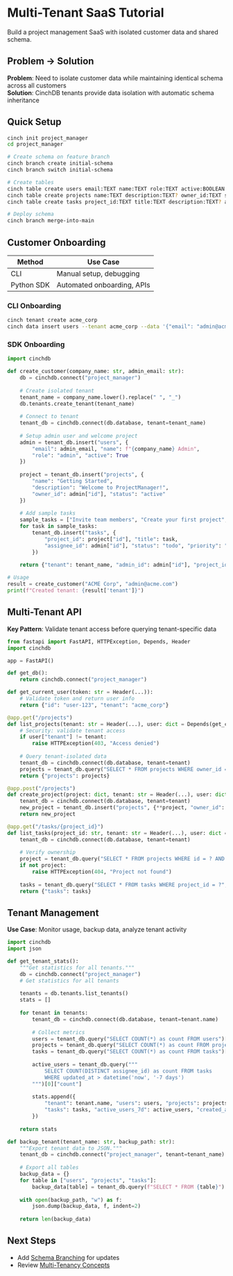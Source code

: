 # Multi-Tenant SaaS Tutorial

Build a project management SaaS with isolated customer data and shared schema.

## Problem → Solution

**Problem**: Need to isolate customer data while maintaining identical schema across all customers  
**Solution**: CinchDB tenants provide data isolation with automatic schema inheritance

## Quick Setup
```bash
cinch init project_manager
cd project_manager
```

```bash
# Create schema on feature branch
cinch branch create initial-schema
cinch branch switch initial-schema

# Create tables
cinch table create users email:TEXT name:TEXT role:TEXT active:BOOLEAN
cinch table create projects name:TEXT description:TEXT? owner_id:TEXT status:TEXT
cinch table create tasks project_id:TEXT title:TEXT description:TEXT? assignee_id:TEXT? status:TEXT priority:TEXT

# Deploy schema
cinch branch merge-into-main
```

## Customer Onboarding

| Method | Use Case |
|--------|----------|
| CLI | Manual setup, debugging |
| Python SDK | Automated onboarding, APIs |

### CLI Onboarding
```bash
cinch tenant create acme_corp
cinch data insert users --tenant acme_corp --data '{"email": "admin@acme.com", "name": "ACME Admin", "role": "admin", "active": true}'
```

### SDK Onboarding
```python
import cinchdb

def create_customer(company_name: str, admin_email: str):
    db = cinchdb.connect("project_manager")
    
    # Create isolated tenant
    tenant_name = company_name.lower().replace(" ", "_")
    db.tenants.create_tenant(tenant_name)
    
    # Connect to tenant
    tenant_db = cinchdb.connect(db.database, tenant=tenant_name)
    
    # Setup admin user and welcome project
    admin = tenant_db.insert("users", {
        "email": admin_email, "name": f"{company_name} Admin", 
        "role": "admin", "active": True
    })
    
    project = tenant_db.insert("projects", {
        "name": "Getting Started", 
        "description": "Welcome to ProjectManager!",
        "owner_id": admin["id"], "status": "active"
    })
    
    # Add sample tasks
    sample_tasks = ["Invite team members", "Create your first project", "Customize settings"]
    for task in sample_tasks:
        tenant_db.insert("tasks", {
            "project_id": project["id"], "title": task,
            "assignee_id": admin["id"], "status": "todo", "priority": "medium"
        })
    
    return {"tenant": tenant_name, "admin_id": admin["id"], "project_id": project["id"]}

# Usage
result = create_customer("ACME Corp", "admin@acme.com")
print(f"Created tenant: {result['tenant']}")
```

## Multi-Tenant API

**Key Pattern**: Validate tenant access before querying tenant-specific data
```python
from fastapi import FastAPI, HTTPException, Depends, Header
import cinchdb

app = FastAPI()

def get_db():
    return cinchdb.connect("project_manager")

def get_current_user(token: str = Header(...)):
    # Validate token and return user info
    return {"id": "user-123", "tenant": "acme_corp"}

@app.get("/projects")
def list_projects(tenant: str = Header(...), user: dict = Depends(get_current_user), db = Depends(get_db)):
    # Security: validate tenant access
    if user["tenant"] != tenant:
        raise HTTPException(403, "Access denied")
    
    # Query tenant-isolated data
    tenant_db = cinchdb.connect(db.database, tenant=tenant)
    projects = tenant_db.query("SELECT * FROM projects WHERE owner_id = ?", [user["id"]])
    return {"projects": projects}

@app.post("/projects")
def create_project(project: dict, tenant: str = Header(...), user: dict = Depends(get_current_user), db = Depends(get_db)):
    tenant_db = cinchdb.connect(db.database, tenant=tenant)
    new_project = tenant_db.insert("projects", {**project, "owner_id": user["id"], "status": "active"})
    return new_project

@app.get("/tasks/{project_id}")
def list_tasks(project_id: str, tenant: str = Header(...), user: dict = Depends(get_current_user), db = Depends(get_db)):
    tenant_db = cinchdb.connect(db.database, tenant=tenant)
    
    # Verify ownership
    project = tenant_db.query("SELECT * FROM projects WHERE id = ? AND owner_id = ?", [project_id, user["id"]])
    if not project:
        raise HTTPException(404, "Project not found")
    
    tasks = tenant_db.query("SELECT * FROM tasks WHERE project_id = ?", [project_id])
    return {"tasks": tasks}
```

## Tenant Management

**Use Case**: Monitor usage, backup data, analyze tenant activity
```python
import cinchdb
import json

def get_tenant_stats():
    """Get statistics for all tenants."""
    db = cinchdb.connect("project_manager")
    # Get statistics for all tenants
    
    tenants = db.tenants.list_tenants()
    stats = []
    
    for tenant in tenants:
        tenant_db = cinchdb.connect(db.database, tenant=tenant.name)
        
        # Collect metrics
        users = tenant_db.query("SELECT COUNT(*) as count FROM users")[0]["count"]
        projects = tenant_db.query("SELECT COUNT(*) as count FROM projects")[0]["count"]
        tasks = tenant_db.query("SELECT COUNT(*) as count FROM tasks")[0]["count"]
        
        active_users = tenant_db.query("""
            SELECT COUNT(DISTINCT assignee_id) as count FROM tasks 
            WHERE updated_at > datetime('now', '-7 days')
        """)[0]["count"]
        
        stats.append({
            "tenant": tenant.name, "users": users, "projects": projects, 
            "tasks": tasks, "active_users_7d": active_users, "created_at": tenant.created_at
        })
    
    return stats

def backup_tenant(tenant_name: str, backup_path: str):
    """Export tenant data to JSON."""
    tenant_db = cinchdb.connect("project_manager", tenant=tenant_name)
    
    # Export all tables
    backup_data = {}
    for table in ["users", "projects", "tasks"]:
        backup_data[table] = tenant_db.query(f"SELECT * FROM {table}")
    
    with open(backup_path, "w") as f:
        json.dump(backup_data, f, indent=2)
    
    return len(backup_data)
```

## Next Steps

- Add [Schema Branching](schema-branching.md) for updates
- Review [Multi-Tenancy Concepts](../concepts/multi-tenancy.md)